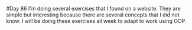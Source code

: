 #Day 86
I'm doing several exercises that I found on a website.
They are simple but interesting because there are several concepts that I did not know.
I will be doing these exercises all week to adapt to work using OOP.